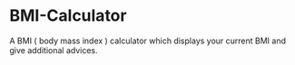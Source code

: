 # BMI-Calculator
A BMI ( body mass index )  calculator which displays your current BMI and give additional advices.
